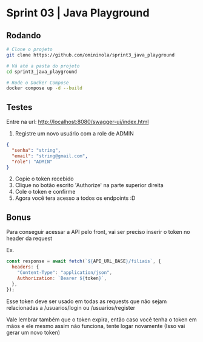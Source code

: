 # Sprint 03 | Java Playground

## Rodando

```bash
# Clone o projeto
git clone https://github.com/omininola/sprint3_java_playground

# Vá até a pasta do projeto
cd sprint3_java_playground

# Rode o Docker Compose
docker compose up -d --build
```

## Testes

Entre na url: [http://localhost:8080/swagger-ui/index.html](http://localhost:8080/swagger-ui/index.html)

1. Registre um novo usuário com a role de ADMIN

```json
{
  "senha": "string",
  "email": "string@gmail.com",
  "role": "ADMIN"
}
```

2. Copie o token recebido
3. Clique no botão escrito 'Authorize' na parte superior direita
4. Cole o token e confirme
5. Agora você tera acesso a todos os endpoints :D

## Bonus

Para conseguir acessar a API pelo front, vai ser preciso inserir o token no header da request

Ex.
```javascript
const response = await fetch(`${API_URL_BASE}/filiais`, {
  headers: {
    "Content-Type": "application/json",
    Authorization: `Bearer ${token}`,
  },
});
```

Esse token deve ser usado em todas as requests que não sejam relacionadas a /usuarios/login ou /usuarios/register

Vale lembrar também que o token expira, então caso você tenha o token em mãos e ele mesmo assim não funciona, tente logar novamente (Isso vai gerar um novo token)
